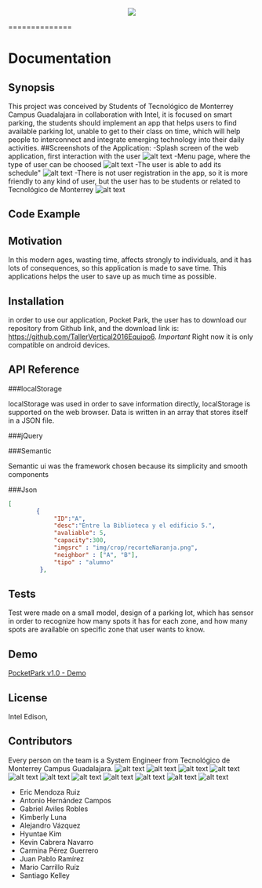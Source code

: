 
<p align="center">
  <img src = "https://github.com/TallerVertical2016Equipo6/app/blob/master/img/splashScreen.png"/>
</p>

==============
# Documentation
## Synopsis
This project was conceived by Students of Tecnológico de Monterrey Campus Guadalajara in collaboration with Intel, it is focused on smart parking, the students should implement an app that helps users to find available parking lot, unable to get to their class on time, which will help people to interconnect and integrate emerging technology into their daily activities.
##Screenshots of the Application:
-Splash screen of the web application, first interaction with the user
![alt text](https://github.com/TallerVertical2016Equipo6/app/blob/e1c4d930f9490132d8e72ade19c4768a404f5ab1/img/스크린샷%202016-03-17%20오후%2011.10.22.png "Logo Title Text 1")
-Menu page, where the type of user can be choosed
![alt text](https://github.com/TallerVertical2016Equipo6/app/blob/e1c4d930f9490132d8e72ade19c4768a404f5ab1/img/스크린샷%202016-03-17%20오후%2011.10.25.png "Logo Title Text 1")
-The user is able to add its schedule"
![alt text](https://github.com/TallerVertical2016Equipo6/app/blob/e1c4d930f9490132d8e72ade19c4768a404f5ab1/img/스크린샷%202016-03-17%20오후%2011.10.17.png "Logo Title Text 1")
-There is not user registration in the app, so it is more friendly to any kind of user, but the user has to be students or related to Tecnológico de Monterrey
![alt text](https://github.com/TallerVertical2016Equipo6/app/blob/e1c4d930f9490132d8e72ade19c4768a404f5ab1/img/스크린샷%202016-03-17%20오후%2011.10.38.png "Logo Title Text 1")
## Code Example

## Motivation
In this modern ages, wasting time, affects strongly to individuals, and it has lots of consequences, so this application is made to save time. This applications helps the user to save up as much time as possible. 

## Installation
in order to use our application, Pocket Park, the user has to download our repository from Github link, and the download link is: https://github.com/TallerVertical2016Equipo6. _Important_ Right now it is only compatible on android devices.

## API Reference

###localStorage

localStorage was used in order to save information directly, localStorage is supported on the web browser. Data is written in an array that stores itself in a JSON file.

###jQuery



###Semantic

<script type="text/javascript" src="dist/semantic.min.js"></script>

Semantic ui was the framework chosen because its simplicity and smooth components

###Json
```JSON
[
		{
			 "ID":"A", 
			 "desc":"Entre la Biblioteca y el edificio 5.",
			 "avaliable": 5, 
			 "capacity":300, 
			 "imgsrc" : "img/crop/recorteNaranja.png", 
			 "neighbor" : ["A", "B"],
			 "tipo" : "alumno"
		 },
```

## Tests
Test were made on a small model, design of a parking lot, which has sensor in order to recognize how many spots it has for each zone, and how many spots are available on specific zone that user wants to know.


## Demo

[PocketPark v1.0 - Demo](https://www.youtube.com/watch?v=gd-POOuH49A&feature=youtu.be)


## License
Intel Edison, 
 
## Contributors
Every person on the team is a System Engineer from Tecnológico de Monterrey Campus Guadalajara.
![alt text](https://github.com/TallerVertical2016Equipo6/app/blob/master/img/10342786_889637921046588_4462504174306969790_n.jpg "Logo Title Text 1")
![alt text](https://github.com/TallerVertical2016Equipo6/app/blob/master/img/12417798_1014864181905260_5778604783662858890_n.jpg "Logo Title Text 1")
![alt text](https://github.com/TallerVertical2016Equipo6/app/blob/master/img/11071733_10153349224184343_2836909521888798762_n.jpg "Logo Title Text 1")
![alt text](https://github.com/TallerVertical2016Equipo6/app/blob/master/img/10929959_10205686505058141_3813456412421845557_n.jpg "Logo Title Text 1")
![alt text](https://github.com/TallerVertical2016Equipo6/app/blob/master/img/11226040_1663576473931713_8445980982616170311_n.jpg "Logo Title Text 1")
![alt text](https://github.com/TallerVertical2016Equipo6/app/blob/master/img/12644935_10204579443206531_6975694922071603219_n.jpg "Logo Title Text 1")
![alt text](https://github.com/TallerVertical2016Equipo6/app/blob/master/img/12191637_10207994142360492_4597568313062496862_n.jpg "Logo Title Text 1")
![alt text](https://github.com/TallerVertical2016Equipo6/app/blob/master/img/11009157_964567533566961_2694741349464091904_n.jpg "Logo Title Text 1")
![alt text](https://github.com/TallerVertical2016Equipo6/app/blob/master/img/10419485_10203977231495752_2804206238947742163_n.jpg "Logo Title Text 1")
![alt text](https://github.com/TallerVertical2016Equipo6/app/blob/master/img/12119080_10207294279013796_4703484333623493824_n.jpg "Logo Title Text 1")
![alt text](https://github.com/TallerVertical2016Equipo6/app/blob/master/img/10177525_749995031698853_7924283870271118132_n.jpg "Logo Title Text 1")
- Eric Mendoza Ruiz
- Antonio Hernández Campos
- Gabriel Aviles Robles
- Kimberly Luna
- Alejandro Vázquez
- Hyuntae Kim
- Kevin Cabrera Navarro
- Carmina Pérez Guerrero
- Juan Pablo Ramírez
- Mario Carrillo Ruíz
- Santiago Kelley
